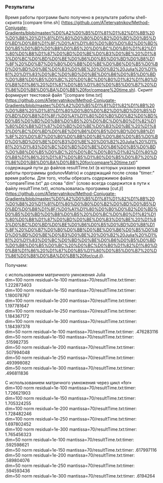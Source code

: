 ### Результаты

Время работы программ было получено в результате работы shell-скрипта [compare time.sh]
(https://github.com/ATeteryatnikov/Method-Conjugate-Gradients/blob/master/%D0%A2%D0%B5%D1%81%D1%82%D1%8B%20%D0%B8%20%D1%81%D1%80%D0%B0%D0%B2%D0%BD%D0%B5%D0%BD%D0%B8%D1%8F/%D0%A1%D1%80%D0%B0%D0%B2%D0%BD%D0%B5%D0%BD%D0%B8%D0%B5%20%D0%BC%D0%B0%D1%82%D1%80%D0%B8%D1%87%D0%BD%D0%BE%D0%B3%D0%BE%20%D1%83%D0%BC%D0%BD%D0%BE%D0%B6%D0%B5%D0%BD%D0%B8%D1%8F%20%D0%B7%D0%B0%D0%BB%D0%BE%D0%B6%D0%B5%D0%BD%D0%BD%D0%BE%D0%B3%D0%BE%20%D0%B2%20Julia%20%D1%81%20%D1%83%D0%BC%D0%BD%D0%BE%D0%B6%D0%B5%D0%BD%D0%B8%D0%B5%D0%BC%20%D0%BC%D0%B0%D1%82%D1%80%D0%B8%D1%86%20%D1%87%D0%B5%D1%80%D0%B5%D0%B7%20%D1%86%D0%B8%D0%BA%D0%BB%20for/compare%20time.sh).
Скрипт формирует текстовой файл "[compare time.txt]
(https://github.com/ATeteryatnikov/Method-Conjugate-Gradients/blob/master/%D0%A2%D0%B5%D1%81%D1%82%D1%8B%20%D0%B8%20%D1%81%D1%80%D0%B0%D0%B2%D0%BD%D0%B5%D0%BD%D0%B8%D1%8F/%D0%A1%D1%80%D0%B0%D0%B2%D0%BD%D0%B5%D0%BD%D0%B8%D0%B5%20%D0%BC%D0%B0%D1%82%D1%80%D0%B8%D1%87%D0%BD%D0%BE%D0%B3%D0%BE%20%D1%83%D0%BC%D0%BD%D0%BE%D0%B6%D0%B5%D0%BD%D0%B8%D1%8F%20%D0%B7%D0%B0%D0%BB%D0%BE%D0%B6%D0%B5%D0%BD%D0%BD%D0%BE%D0%B3%D0%BE%20%D0%B2%20Julia%20%D1%81%20%D1%83%D0%BC%D0%BD%D0%BE%D0%B6%D0%B5%D0%BD%D0%B8%D0%B5%D0%BC%20%D0%BC%D0%B0%D1%82%D1%80%D0%B8%D1%86%20%D1%87%D0%B5%D1%80%D0%B5%D0%B7%20%D1%86%D0%B8%D0%BA%D0%BB%20for/compare%20time.txt)"
содержащий пути до файлов resultTime.txt (в которых указано время работы программы godunovMatrix) и содержащий после слова "timer:" время работы. Для того, чтобы обрезать содержимое файла "compareTime.txt" до слова "dim" (слово всегда содержится в пути к файлу resultTime.txt), использовалась программа [cut.jl]
(https://github.com/ATeteryatnikov/Method-Conjugate-Gradients/blob/master/%D0%A2%D0%B5%D1%81%D1%82%D1%8B%20%D0%B8%20%D1%81%D1%80%D0%B0%D0%B2%D0%BD%D0%B5%D0%BD%D0%B8%D1%8F/%D0%A1%D1%80%D0%B0%D0%B2%D0%BD%D0%B5%D0%BD%D0%B8%D0%B5%20%D0%BC%D0%B0%D1%82%D1%80%D0%B8%D1%87%D0%BD%D0%BE%D0%B3%D0%BE%20%D1%83%D0%BC%D0%BD%D0%BE%D0%B6%D0%B5%D0%BD%D0%B8%D1%8F%20%D0%B7%D0%B0%D0%BB%D0%BE%D0%B6%D0%B5%D0%BD%D0%BD%D0%BE%D0%B3%D0%BE%20%D0%B2%20Julia%20%D1%81%20%D1%83%D0%BC%D0%BD%D0%BE%D0%B6%D0%B5%D0%BD%D0%B8%D0%B5%D0%BC%20%D0%BC%D0%B0%D1%82%D1%80%D0%B8%D1%86%20%D1%87%D0%B5%D1%80%D0%B5%D0%B7%20%D1%86%D0%B8%D0%BA%D0%BB%20for/cut.jl).

Получаем:

с использованием матричного умножения Julia   
dim=100 norm residual=1e-100 mantissa=70/resultTime.txt:timer: 1.222873403  
dim=100 norm residual=1e-150 mantissa=70/resultTime.txt:timer: 1.180078767  
dim=100 norm residual=1e-200 mantissa=70/resultTime.txt:timer: 1.197781647  
dim=100 norm residual=1e-250 mantissa=70/resultTime.txt:timer: 1.184367172   
dim=100 norm residual=1e-300 mantissa=70/resultTime.txt:timer: 1.184397378  
dim=50 norm residual=1e-100 mantissa=70/resultTime.txt:timer: .476283116  
dim=50 norm residual=1e-150 mantissa=70/resultTime.txt:timer: .515982735  
dim=50 norm residual=1e-200 mantissa=70/resultTime.txt:timer: .507994048  
dim=50 norm residual=1e-250 mantissa=70/resultTime.txt:timer: .493998082  
dim=50 norm residual=1e-300 mantissa=70/resultTime.txt:timer: .496811836   

С использованием матричного умножения через цикл «for»   
dim=100 norm residual=1e-100 mantissa=70/resultTime.txt:timer: 1.726621903  
dim=100 norm residual=1e-150 mantissa=70/resultTime.txt:timer: 1.705324255  
dim=100 norm residual=1e-200 mantissa=70/resultTime.txt:timer: 1.728482246  
dim=100 norm residual=1e-250 mantissa=70/resultTime.txt:timer: 1.697802452  
dim=100 norm residual=1e-300 mantissa=70/resultTime.txt:timer: 1.765456323  
dim=50 norm residual=1e-100 mantissa=70/resultTime.txt:timer: .592598621  
dim=50 norm residual=1e-150 mantissa=70/resultTime.txt:timer: .617997116  
dim=50 norm residual=1e-200 mantissa=70/resultTime.txt:timer: .589804076  
dim=50 norm residual=1e-250 mantissa=70/resultTime.txt:timer: .594593436  
dim=50 norm residual=1e-300 mantissa=70/resultTime.txt:timer: .6194264   
